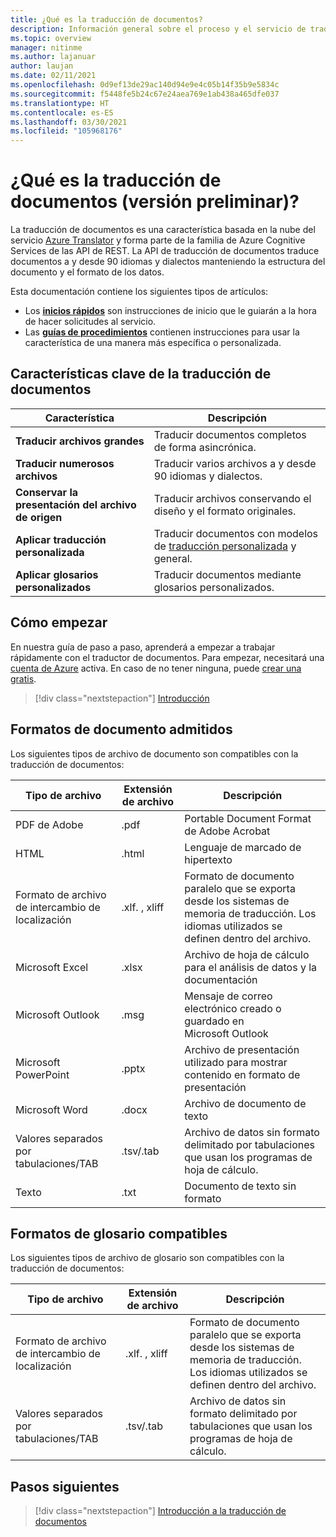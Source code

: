```yaml
---
title: ¿Qué es la traducción de documentos?
description: Información general sobre el proceso y el servicio de traducción de documentos por lotes basados en la nube.
ms.topic: overview
manager: nitinme
ms.author: lajanuar
author: laujan
ms.date: 02/11/2021
ms.openlocfilehash: 0d9ef13de29ac140d94e9e4c05b14f35b9e5834c
ms.sourcegitcommit: f5448fe5b24c67e24aea769e1ab438a465dfe037
ms.translationtype: HT
ms.contentlocale: es-ES
ms.lasthandoff: 03/30/2021
ms.locfileid: "105968176"
---
```

# <a name="what-is-document-translation-preview"></a>¿Qué es la traducción de documentos (versión preliminar)?

La traducción de documentos es una característica basada en la nube del servicio [Azure Translator](../translator-info-overview.md) y forma parte de la familia de Azure Cognitive Services de las API de REST. La API de traducción de documentos traduce documentos a y desde 90 idiomas y dialectos manteniendo la estructura del documento y el formato de los datos.

Esta documentación contiene los siguientes tipos de artículos:  

* Los [**inicios rápidos**](get-started-with-document-translation.md) son instrucciones de inicio que le guiarán a la hora de hacer solicitudes al servicio.
* Las [**guías de procedimientos**](create-sas-tokens.md) contienen instrucciones para usar la característica de una manera más específica o personalizada.  

## <a name="document-translation-key-features"></a>Características clave de la traducción de documentos

| Característica | Descripción |
| ---------| -------------|
| **Traducir archivos grandes**| Traducir documentos completos de forma asincrónica.|
|**Traducir numerosos archivos**|Traducir varios archivos a y desde 90 idiomas y dialectos.|
|**Conservar la presentación del archivo de origen**| Traducir archivos conservando el diseño y el formato originales.|
|**Aplicar traducción personalizada**| Traducir documentos con modelos de [traducción personalizada](../customization.md#custom-translator) y general.|
|**Aplicar glosarios personalizados**|Traducir documentos mediante glosarios personalizados.|

## <a name="how-to-get-started"></a>Cómo empezar

En nuestra guía de paso a paso, aprenderá a empezar a trabajar rápidamente con el traductor de documentos. Para empezar, necesitará una [cuenta de Azure](https://azure.microsoft.com/free/cognitive-services/) activa.  En caso de no tener ninguna, puede [crear una gratis](https://azure.microsoft.com/free).

> [!div class="nextstepaction"]
> [Introducción](get-started-with-document-translation.md)

## <a name="supported-document-formats"></a>Formatos de documento admitidos

Los siguientes tipos de archivo de documento son compatibles con la traducción de documentos:

| Tipo de archivo| Extensión de archivo|Descripción|
|---|---|--|
|PDF de Adobe|.pdf|Portable Document Format de Adobe Acrobat|
|HTML|.html|Lenguaje de marcado de hipertexto|
|Formato de archivo de intercambio de localización|.xlf. , xliff| Formato de documento paralelo que se exporta desde los sistemas de memoria de traducción. Los idiomas utilizados se definen dentro del archivo.|
|Microsoft Excel|.xlsx|Archivo de hoja de cálculo para el análisis de datos y la documentación|
|Microsoft Outlook|.msg|Mensaje de correo electrónico creado o guardado en Microsoft Outlook|
|Microsoft PowerPoint|.pptx| Archivo de presentación utilizado para mostrar contenido en formato de presentación|
|Microsoft Word|.docx| Archivo de documento de texto|
|Valores separados por tabulaciones/TAB|.tsv/.tab| Archivo de datos sin formato delimitado por tabulaciones que usan los programas de hoja de cálculo.|
|Texto|.txt| Documento de texto sin formato|

## <a name="supported-glossary-formats"></a>Formatos de glosario compatibles

Los siguientes tipos de archivo de glosario son compatibles con la traducción de documentos:

| Tipo de archivo| Extensión de archivo|Descripción|
|---|---|--|
|Formato de archivo de intercambio de localización|.xlf. , xliff| Formato de documento paralelo que se exporta desde los sistemas de memoria de traducción. Los idiomas utilizados se definen dentro del archivo.|
|Valores separados por tabulaciones/TAB|.tsv/.tab| Archivo de datos sin formato delimitado por tabulaciones que usan los programas de hoja de cálculo.|

## <a name="next-steps"></a>Pasos siguientes

> [!div class="nextstepaction"]
> [Introducción a la traducción de documentos](get-started-with-document-translation.md)
